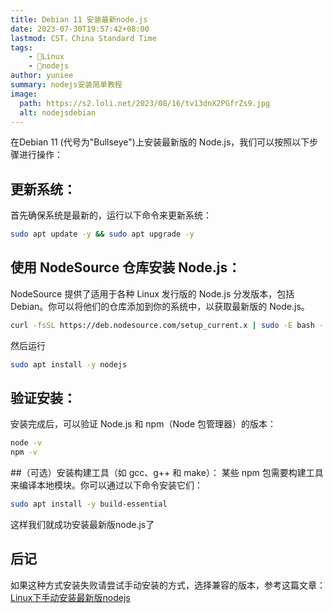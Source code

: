 ```yaml
---
title: Debian 11 安装最新node.js
date: 2023-07-30T19:57:42+08:00
lastmod: CST，China Standard Time
tags: 
    - 🐘Linux
    - 🍓nodejs
author: yuniee
summary: nodejs安装简单教程
image: 
  path: https://s2.loli.net/2023/08/16/tv13dnX2PGfrZs9.jpg
  alt: nodejsdebian
---
```

在Debian 11 (代号为"Bullseye")上安装最新版的 Node.js，我们可以按照以下步骤进行操作：

## 更新系统：
首先确保系统是最新的，运行以下命令来更新系统：

```bash
sudo apt update -y && sudo apt upgrade -y
```

## 使用 NodeSource 仓库安装 Node.js：
NodeSource 提供了适用于各种 Linux 发行版的 Node.js 分发版本，包括 Debian。你可以将他们的仓库添加到你的系统中，以获取最新版的 Node.js。

```bash
curl -fsSL https://deb.nodesource.com/setup_current.x | sudo -E bash -
```

然后运行

```bash
sudo apt install -y nodejs
```



## 验证安装：
  安装完成后，可以验证 Node.js 和 npm（Node 包管理器）的版本：

```bash
node -v
npm -v
```

##（可选）安装构建工具（如 gcc、g++ 和 make）：
某些 npm 包需要构建工具来编译本地模块。你可以通过以下命令安装它们：

```bash
sudo apt install -y build-essential
```

这样我们就成功安装最新版node.js了

## 后记
如果这种方式安装失败请尝试手动安装的方式，选择兼容的版本，参考这篇文章：[Linux下手动安装最新版nodejs](https://www.yuniee.de/2023/08/10/linux%E4%B8%8Bnodejs%E4%B8%8B%E8%BD%BD%E5%AE%89%E8%A3%85/)
